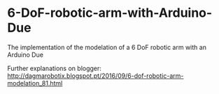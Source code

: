 # 6-DoF-robotic-arm-with-Arduino-Due
The implementation of the modelation of a 6 DoF robotic arm with an Arduino Due

Further explanations on blogger:
http://dagmarobotix.blogspot.pt/2016/09/6-dof-robotic-arm-modelation_81.html
